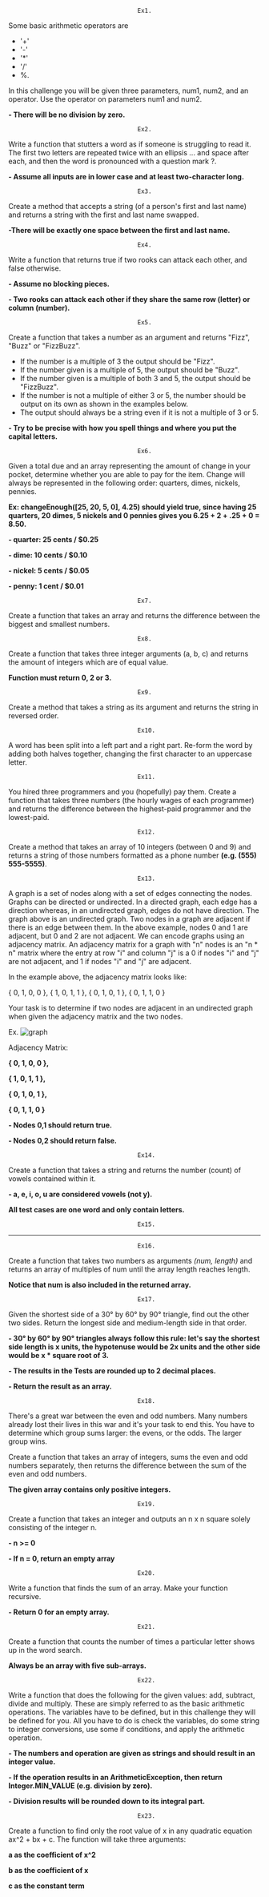                                         Ex1.
Some basic arithmetic operators are 
- '+'
- '-' 
- '*'
- '/' 
- %. 

In this challenge you will be given three parameters, num1, num2, and an operator. 
Use the operator on parameters num1 and num2.

**- There will be no division by zero.**

                                        Ex2.
Write a function that stutters a word as if someone is struggling to read it. 
The first two letters are repeated twice with an ellipsis ... and space after each, 
and then the word is pronounced with a question mark ?.

**- Assume all inputs are in lower case and at least two-character long.**


                                        Ex3.
Create a method that accepts a string (of a person's first and last name) and returns a string with the first and last name swapped.

**-There will be exactly one space between the first and last name.**


                                        Ex4.
Write a function that returns true if two rooks can attack each other, and false otherwise.

**- Assume no blocking pieces.**

**- Two rooks can attack each other if they share the same row (letter) or column (number).**

                                        Ex5.
Create a function that takes a number as an argument and returns "Fizz", "Buzz" or "FizzBuzz".

- If the number is a multiple of 3 the output should be "Fizz".
- If the number given is a multiple of 5, the output should be "Buzz".
- If the number given is a multiple of both 3 and 5, the output should be "FizzBuzz".
- If the number is not a multiple of either 3 or 5, the number should be output on its own as shown in the examples below.
- The output should always be a string even if it is not a multiple of 3 or 5.

**- Try to be precise with how you spell things and where you put the capital letters.**

                                        Ex6.
Given a total due and an array representing the amount of change in your pocket, determine whether you are able to pay for the item. 
Change will always be represented in the following order: quarters, dimes, nickels, pennies.

**Ex: changeEnough([25, 20, 5, 0], 4.25) should yield true, since having 25 quarters, 20 dimes, 5 nickels and 0 pennies gives you 6.25 + 2 + .25 + 0 = 8.50.**

**- quarter: 25 cents / $0.25**

**- dime: 10 cents / $0.10**

**- nickel: 5 cents / $0.05**

**- penny: 1 cent / $0.01**

                                        Ex7.

Create a function that takes an array and returns the difference between the biggest and smallest numbers.

                                        Ex8.

Create a function that takes three integer arguments (a, b, c) and returns the amount of integers which are of equal value.

**Function must return 0, 2 or 3.**

                                        Ex9.

Create a method that takes a string as its argument and returns the string in reversed order.

                                        Ex10.

A word has been split into a left part and a right part. Re-form the word by adding both halves together, changing the first character to an uppercase letter.

                                        Ex11.

You hired three programmers and you (hopefully) pay them. 
Create a function that takes three numbers (the hourly wages of each programmer) and returns the difference between the highest-paid programmer and the lowest-paid.

                                        Ex12.

Create a method that takes an array of 10 integers (between 0 and 9) and returns a string of those numbers formatted as a phone number 
**(e.g. (555) 555-5555)**.

                                        Ex13.
A graph is a set of nodes along with a set of edges connecting the nodes.
Graphs can be directed or undirected. In a directed graph, each edge has a direction whereas, in an undirected graph, edges do not have direction.
The graph above is an undirected graph.
Two nodes in a graph are adjacent if there is an edge between them. 
In the above example, nodes 0 and 1 are adjacent, but 0 and 2 are not adjacent.
We can encode graphs using an adjacency matrix. 
An adjacency matrix for a graph with "n" nodes is an "n * n" matrix where the entry at row "i" and column "j" is a 0 if nodes "i" and "j" are not adjacent, and 1 if nodes "i" and "j" are adjacent.

In the example above, the adjacency matrix looks like:

{ 0, 1, 0, 0 },
{ 1, 0, 1, 1 },
{ 0, 1, 0, 1 },
{ 0, 1, 1, 0 }

Your task is to determine if two nodes are adjacent in an undirected graph when given the adjacency matrix and the two nodes.

Ex.
![graph](src/images/example_graph.PNG)

Adjacency Matrix:


**{ 0, 1, 0, 0 },**

**{ 1, 0, 1, 1 },**

**{ 0, 1, 0, 1 },**

**{ 0, 1, 1, 0 }**

**- Nodes 0,1 should return true.**

**- Nodes 0,2 should return false.**

                                        Ex14.

Create a function that takes a string and returns the number (count) of vowels contained within it.

**- a, e, i, o, u are considered vowels (not y).**

**All test cases are one word and only contain letters.**

                                        Ex15.
---------------------------------------------

                                        Ex16.
Create a function that takes two numbers as arguments *(num, length)* and returns an array of multiples of num until the array length reaches length.

**Notice that num is also included in the returned array.**

                                        Ex17.

Given the shortest side of a 30° by 60° by 90° triangle, find out the other two sides. 
Return the longest side and medium-length side in that order.

**- 30° by 60° by 90° triangles always follow this rule: let's say the shortest side length is x units, 
the hypotenuse would be 2x units and the other side would be x * square root of 3.**

**- The results in the Tests are rounded up to 2 decimal places.**

**- Return the result as an array.**

                                        Ex18.

There's a great war between the even and odd numbers. Many numbers already lost their lives in this war and it's your task to end this. 
You have to determine which group sums larger: the evens, or the odds. 
The larger group wins.

Create a function that takes an array of integers, sums the even and odd numbers separately, 
then returns the difference between the sum of the even and odd numbers.

**The given array contains only positive integers.**

                                        Ex19.

Create a function that takes an integer and outputs an n x n square solely consisting of the integer n.

**- n >= 0**

**- If n = 0, return an empty array**

                                        Ex20.

Write a function that finds the sum of an array. Make your function recursive.

**- Return 0 for an empty array.**

                                        Ex21.

Create a function that counts the number of times a particular letter shows up in the word search.

**Always be an array with five sub-arrays.**

                                        Ex22.

Write a function that does the following for the given values: add, subtract, divide and multiply. These are simply referred to as the basic arithmetic operations. 
The variables have to be defined, but in this challenge they will be defined for you. 
All you have to do is check the variables, do some string to integer conversions, use some if conditions, and apply the arithmetic operation.

**- The numbers and operation are given as strings and should result in an integer value.**

**- If the operation results in an ArithmeticException, then return Integer.MIN_VALUE (e.g. division by zero).**

**- Division results will be rounded down to its integral part.**

                                        Ex23.
Create a function to find only the root value of x in any quadratic equation ax^2 + bx + c.
The function will take three arguments:

**a as the coefficient of x^2**

**b as the coefficient of x**

**c as the constant term**
